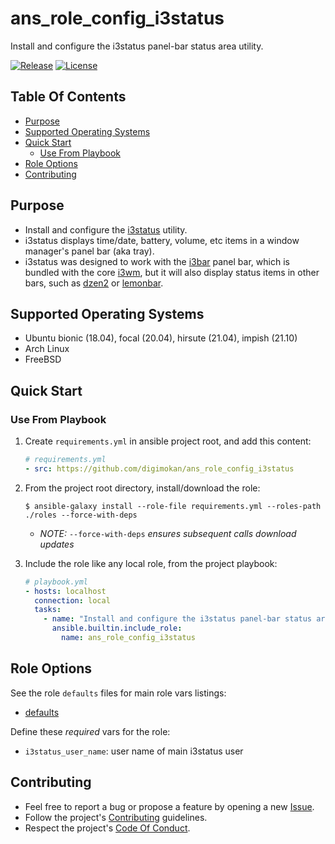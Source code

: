 # ans_role_config_i3status

Install and configure the i3status panel-bar status area utility.

[![Release](https://img.shields.io/github/release/digimokan/ans_role_config_i3status.svg?label=release)](https://github.com/digimokan/ans_role_config_i3status/releases/latest "Latest Release Notes")
[![License](https://img.shields.io/badge/license-MIT-blue.svg?label=license)](LICENSE.md "Project License")

## Table Of Contents

* [Purpose](#purpose)
* [Supported Operating Systems](#supported-operating-systems)
* [Quick Start](#quick-start)
    * [Use From Playbook](#use-from-playbook)
* [Role Options](#role-options)
* [Contributing](#contributing)

## Purpose

* Install and configure the [i3status](https://i3wm.org/i3status/manpage.html#_external_scripts_programs_with_i3status)
  utility.
* i3status displays time/date, battery, volume, etc items in a window manager's
  panel bar (aka tray).
* i3status was designed to work with the [i3bar](https://i3wm.org/docs/userguide.html#_configuring_i3bar)
  panel bar, which is bundled with the core [i3wm](https://i3wm.org/), but it
  will also display status items in other bars, such as [dzen2](https://github.com/robm/dzen)
  or [lemonbar](https://github.com/LemonBoy/bar).

## Supported Operating Systems

* Ubuntu bionic (18.04), focal (20.04), hirsute (21.04), impish (21.10)
* Arch Linux
* FreeBSD

## Quick Start

### Use From Playbook

1. Create `requirements.yml` in ansible project root, and add this content:

   ```yaml
   # requirements.yml
   - src: https://github.com/digimokan/ans_role_config_i3status
   ```

2. From the project root directory, install/download the role:

   ```shell
   $ ansible-galaxy install --role-file requirements.yml --roles-path ./roles --force-with-deps
   ```

   * _NOTE:_ `--force-with-deps` _ensures subsequent calls download updates_

3. Include the role like any local role, from the project playbook:

   ```yaml
   # playbook.yml
   - hosts: localhost
     connection: local
     tasks:
       - name: "Install and configure the i3status panel-bar status area utility"
         ansible.builtin.include_role:
           name: ans_role_config_i3status
   ```

## Role Options

See the role `defaults` files for main role vars listings:

  * [defaults](../defaults/main/)

Define these _required_ vars for the role:

  * `i3status_user_name`: user name of main i3status user

## Contributing

* Feel free to report a bug or propose a feature by opening a new
  [Issue](https://github.com/digimokan/ans_role_config_i3status/issues).
* Follow the project's [Contributing](CONTRIBUTING.md) guidelines.
* Respect the project's [Code Of Conduct](CODE_OF_CONDUCT.md).

